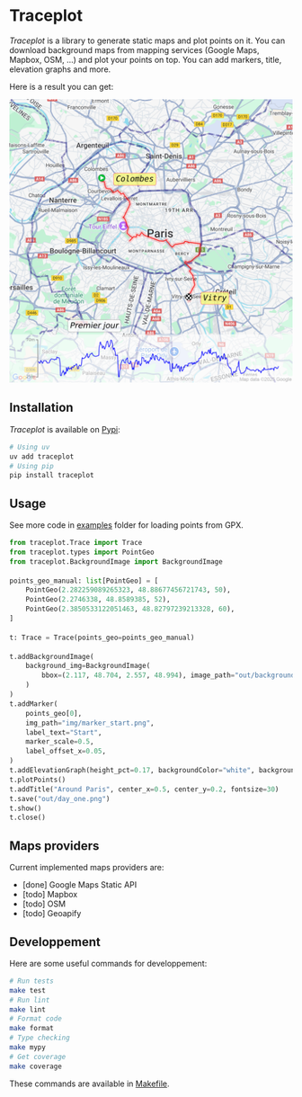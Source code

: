 # Traceplot

_Traceplot_ is a library to generate static maps and plot points on it. You can download background maps from mapping services (Google Maps, Mapbox, OSM, ...) and plot your points on top. You can add markers, title, elevation graphs and more.

Here is a result you can get:

![](https://raw.githubusercontent.com/cdugeai/traceplot/main/images/premier_jour.png)

## Installation

_Traceplot_ is available on [Pypi](https://pypi.org/project/traceplot/):

```sh
# Using uv
uv add traceplot
# Using pip
pip install traceplot
```

## Usage

See more code in [examples](./examples) folder for loading points from GPX.

```python
from traceplot.Trace import Trace
from traceplot.types import PointGeo
from traceplot.BackgroundImage import BackgroundImage

points_geo_manual: list[PointGeo] = [
    PointGeo(2.282259089265323, 48.88677456721743, 50),
    PointGeo(2.2746338, 48.8589385, 52),
    PointGeo(2.3850533122051463, 48.82797239213328, 60),
]

t: Trace = Trace(points_geo=points_geo_manual)

t.addBackgroundImage(
    background_img=BackgroundImage(
        bbox=(2.117, 48.704, 2.557, 48.994), image_path="out/background_paris.png"
    )
)
t.addMarker(
    points_geo[0],
    img_path="img/marker_start.png",
    label_text="Start",
    marker_scale=0.5,
    label_offset_x=0.05,
)
t.addElevationGraph(height_pct=0.17, backgroundColor="white", backgroundColorAlpha=0.6)
t.plotPoints()
t.addTitle("Around Paris", center_x=0.5, center_y=0.2, fontsize=30)
t.save("out/day_one.png")
t.show()
t.close()
```

## Maps providers

Current implemented maps providers are:

- [done] Google Maps Static API
- [todo] Mapbox
- [todo] OSM
- [todo] Geoapify

## Developpement

Here are some useful commands for developpement:

```sh
# Run tests
make test
# Run lint
make lint
# Format code
make format
# Type checking
make mypy
# Get coverage
make coverage
```

These commands are available in [Makefile](./Makefile).
